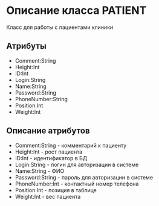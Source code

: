 # Описание класса PATIENT
Класс для работы с пациентами клиники

## Атрибуты

* Comment:String
* Height:Int
* ID:Int
* Login:String
* Name:String
* Password:String
* PhoneNumber:String
* Position:Int
* Weight:Int

## Описание атрибутов
* Comment:String - комментарий к пациенту
* Height:Int - рост пациента
* ID:Int - идентификатор в БД
* Login:String - логин для авторизации в системе
* Name:String - ФИО
* Password:String - пароль для авторизации в системе
* PhoneNumber:Int - контактный номер телефона
* Position:Int - позиция в таблице
* Weight:Int - вес пациента